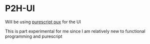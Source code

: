 # P2H-UI

Will be using [purescript pux](https://github.com/alexmingoia/purescript-pux) for the UI

This is part experimental for me since I am relatively new to functional programming and purescript

